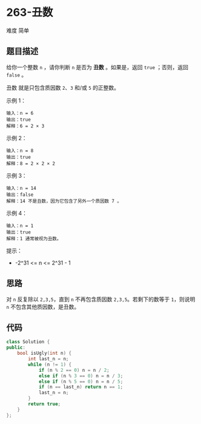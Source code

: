 # 263-丑数

难度 简单



## 题目描述

给你一个整数 `n` ，请你判断 `n` 是否为 **丑数** 。如果是，返回 `true` ；否则，返回 `false` 。

丑数 就是只包含质因数 `2`、`3` 和/或 `5` 的正整数。

示例 1：
```
输入：n = 6
输出：true
解释：6 = 2 × 3
```
示例 2：
```
输入：n = 8
输出：true
解释：8 = 2 × 2 × 2
```
示例 3：
```
输入：n = 14
输出：false
解释：14 不是丑数，因为它包含了另外一个质因数 7 。
```
示例 4：
```
输入：n = 1
输出：true
解释：1 通常被视为丑数。
```

提示：

- -2^31 <= n <= 2^31 - 1



## 思路

对 `n` 反复除以 `2,3,5`，直到 `n` 不再包含质因数 `2,3,5`。若剩下的数等于 `1`，则说明 `n` 不包含其他质因数，是丑数。



## 代码

```c++
class Solution {
public:
    bool isUgly(int n) {
        int last_n = n;
        while (n != 1) {
            if (n % 2 == 0) n = n / 2;
            else if (n % 3 == 0) n = n / 3;
            else if (n % 5 == 0) n = n / 5;
            if (n == last_n) return n == 1;
            last_n = n;
        }
        return true;
    }
};
```

